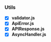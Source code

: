 ### Utils

- [x] **validator.js**
- [x] **ApiError.js**
- [x] **APIResponse.js**
- [x] **AsyncHandler.js**
